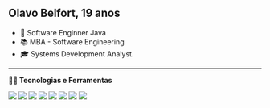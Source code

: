 ## Olavo Belfort, 19 anos

  - 💼 Software Enginner Java
  - 📚 MBA - Software Engineering
  - 🎓 Systems Development Analyst.

 ----

**👨‍💻 Tecnologias e Ferramentas**

  <img src="http://img.shields.io/badge/-Java-F89820?style=flat&logo=java&logoColor=white">
  <img src="https://img.shields.io/badge/-PHP-F29111?style=flat&logo=php&logoColor=FFFFFF">
  
  <img src="https://img.shields.io/badge/-HTML5-E34F26?style=flat&logo=html5&logoColor=white"> 
  <img src="https://img.shields.io/badge/-CSS3-1572B6?style=flat&logo=css3&logoColor=white">
  <img src="https://img.shields.io/badge/-JavaScript-eed718?style=flat&logo=javascript&logoColor=ffffff">
  
  <img src="https://img.shields.io/badge/-MySQL-F29111?style=flat&logo=mysql&logoColor=FFFFFF">

  <img src="https://img.shields.io/badge/-Git-black?style=flat&logo=git">
  <img src="https://img.shields.io/badge/-Python-black?style=flat&logo=python&logoColor=white"> 

